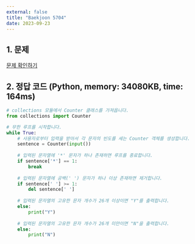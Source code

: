```yaml
---
external: false
title: "Baekjoon 5704"
date: 2023-09-23
---
```


## 1. 문제

[문제 확인하기](https://www.acmicpc.net/problem/5704)

## 2. 정답 코드 (Python, memory: 34080KB, time: 164ms)

```python
# collections 모듈에서 Counter 클래스를 가져옵니다.
from collections import Counter

# 무한 루프를 시작합니다.
while True:
    # 사용자로부터 입력을 받아서 각 문자의 빈도를 세는 Counter 객체를 생성합니다.
    sentence = Counter(input())
    
    # 입력된 문자열에 '*' 문자가 하나 존재하면 루프를 종료합니다.
    if sentence['*'] == 1:
        break
    
    # 입력된 문자열에 공백(' ') 문자가 하나 이상 존재하면 제거합니다.
    if sentence[' '] >= 1:
        del sentence[' ']
    
    # 입력된 문자열의 고유한 문자 개수가 26개 이상이면 "Y"를 출력합니다.
    else:
        print("Y")
    
    # 입력된 문자열의 고유한 문자 개수가 26개 미만이면 "N"을 출력합니다.
    else:
        print("N")
```
